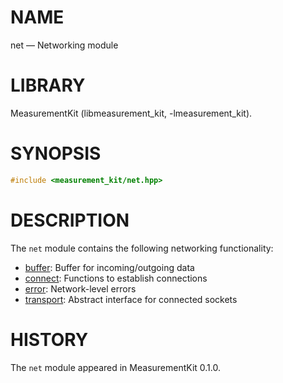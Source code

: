 # NAME
net &mdash; Networking module

# LIBRARY
MeasurementKit (libmeasurement_kit, -lmeasurement_kit).

# SYNOPSIS
```C++
#include <measurement_kit/net.hpp>
```

# DESCRIPTION

The `net` module contains the following networking functionality:

- [buffer](net/buffer.md): Buffer for incoming/outgoing data
- [connect](net/connect.md): Functions to establish connections
- [error](net/error.md): Network-level errors
- [transport](net/transport.md): Abstract interface for connected sockets

# HISTORY

The `net` module appeared in MeasurementKit 0.1.0.
